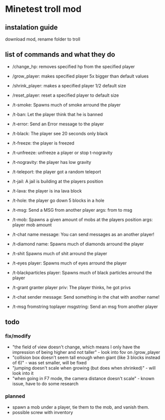 # Minetest troll mod

## instalation guide
download mod, rename folder to troll  

## list of commands and what they do
* /change_hp: removes specified hp from the specified player
* /grow_player: makes specified player 5x bigger than default values
* /shrink_player: makes a specified player 1/2 default size
* /reset_player: reset a specified player to default size

* /t-smoke: Spawns much of smoke arround the player
* /t-ban: Let the player think that he is banned
* /t-error: Send an Error message to the player
* /t-black: The player see 20 seconds only black
* /t-freeze: the player is freezed
* /t-unfreeze: unfreeze a player or stop t-nogravity
* /t-nogravity: the player has low gravity
* /t-teleport: the player got a random teleport
* /t-jail: A jail is building at the players position
* /t-lava: the player is ina lava block
* /t-hole: the player go down 5 blocks in a hole
* /t-msg: Send a MSG from another player args: from to msg
* /t-mob: Spawns a given amount of mobs at the players position args: player mob amount
* /t-chat name message: You can send messages as an another player!
* /t-diamond name: Spawns much of diamonds arround the player
* /t-shit Spawns much of shit arround the player
* /t-eyes player: Spawns much of eyes arround the player
* /t-blackparticles player: Spawns much of black particles arround the player
* /t-grant granter player priv: The player thinks, he got privs
* /t-chat sender message: Send something in the chat with another name!
* /t-msg fromstring toplayer msgstring: Send an msg from another player

## todo

### fix/modify
* "the field of view doesn't change, which means I only have the impression of being higher and not taller" - look into fov on /grow_player
* "collision box doesn't seem tall enough when giant (like 3 blocks instead of 6)" - was set smaller, will be fixed
* "jumping doesn't scale when growing (but does when shrinked)" - will look into it
* "when going in F7 mode, the camera distance doesn't scale" - known issue, have to do some research

### planned
* spawn a mob under a player, tie them to the mob, and vanish them.
* possible screw with inventory
